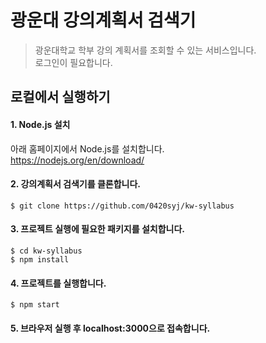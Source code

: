 # 광운대 강의계획서 검색기

> 광운대학교 학부 강의 계획서를 조회할 수 있는 서비스입니다.  
> 로그인이 필요합니다.  

## 로컬에서 실행하기

#### 1. Node.js 설치
아래 홈페이지에서 Node.js를 설치합니다.  
https://nodejs.org/en/download/ 

#### 2. 강의계획서 검색기를 클론합니다.
```
$ git clone https://github.com/0420syj/kw-syllabus
```

#### 3. 프로젝트 실행에 필요한 패키지를 설치합니다.
```
$ cd kw-syllabus
$ npm install
```

#### 4. 프로젝트를 실행합니다.
```
$ npm start
```

#### 5. 브라우저 실행 후 localhost:3000으로 접속합니다.

